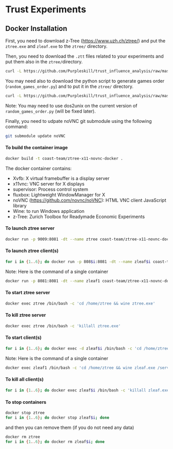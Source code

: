 # Trust Experiments


## Docker Installation


First, you need to download z-Tree (https://www.uzh.ch/ztree/) and put the ``ztree.exe`` and ``zleaf.exe`` to the ``ztree/`` directory.


Then, you need to download the ``.ztt`` files related to your experiments and put them also in the ``ztree/``directory.

```bash
curl -L https://github.com/Purpleskill/trust_influence_analysis/raw/master/ztree_programs/real_users_trust_reputation_scores_deviation.ztt --output ztree/real_users_trust_reputation_scores_deviation.ztt
```

You may need also to download the python script to generate games order (``random_games_order.py``) and to put it in the ``ztree/`` directory.

```bash
curl -L https://github.com/Purpleskill/trust_influence_analysis/raw/master/datafiles_ztree/Random_games_order.py --output ztree/random_games_order.py
```

Note: You may need to use dos2unix on the current version of ``random_games_order.py`` (will be fixed later).


Finally, you need to udpate noVNC git submodule using the following command:
```bash
git submodule update noVNC
```

#### To build the container image

```bash
docker build -t coast-team/ztree-x11-novnc-docker .
```

The docker container contains:
- Xvfb: X virtual framebuffer is a display server
- x11vnc: VNC server for X displays
- supervisor: Process control system
- fluxbox: Lightweight WindowManager for X
- noVNC (https://github.com/novnc/noVNC): HTML VNC client JavaScript library
- Wine: to run Windows application
- z-Tree: Zurich Toolbox for Readymade Economic Experiments


#### To launch ztree server

```bash
docker run -p 9009:8081 -dt --name ztree coast-team/ztree-x11-novnc-docker
```

#### To launch ztree client(s)

```bash
for i in {1..6}; do docker run -p 808$i:8081 -dt --name zleaf$i coast-team/ztree-x11-novnc-docker; done
```

Note: Here is the command of a single container 
```bash
docker run -p 8081:8081 -dt --name zleaf1 coast-team/ztree-x11-novnc-docker
```


#### To start ztree server

```bash
docker exec ztree /bin/bash -c 'cd /home/ztree && wine ztree.exe'
```

#### To kill ztree server

```bash
docker exec ztree /bin/bash -c 'killall ztree.exe'
```

#### To start client(s)

```bash
for i in {1..6}; do docker exec -d zleaf$i /bin/bash -c 'cd /home/ztree && wine zleaf.exe /server 172.17.0.2'; done
```

Note: Here is the command of a single container 
```bash
docker exec zleaf1 /bin/bash -c 'cd /home/ztree && wine zleaf.exe /server 172.17.0.2'
```

#### To kill all client(s)

```bash
for i in {1..6}; do docker exec zleaf$i /bin/bash -c 'killall zleaf.exe'; done
```

#### To stop containers

```bash
docker stop ztree
for i in {1..6}; do docker stop zleaf$i; done
```

and then you can remove them (if you do not need any data)

```bash
docker rm ztree
for i in {1..6}; do docker rm zleaf$i; done
```



